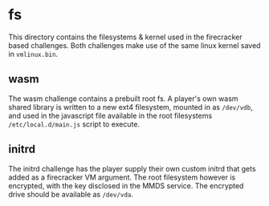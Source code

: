# fs

This directory contains the filesystems & kernel used in the firecracker based challenges. Both challenges make use of the same linux kernel saved in `vmlinux.bin`.

## wasm

The wasm challenge contains a prebuilt root fs. A player's own wasm shared library is written to a new ext4 filesystem, mounted in as `/dev/vdb`, and used in the javascript file available in the root filesystems `/etc/local.d/main.js` script to execute.

## initrd

The initrd challenge has the player supply their own custom initrd that gets added as a firecracker VM argument. The root filesystem however is encrypted, with the key disclosed in the MMDS service. The encrypted drive should be available as `/dev/vda`.
